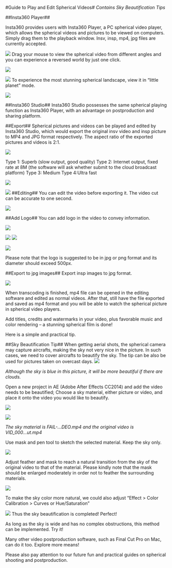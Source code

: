 #Guide to Play and Edit Spherical Videos#*Contains Sky Beautification Tips*##Insta360 Player##Insta360 provides users with Insta360 Player, a PC spherical video player, which allows the spherical videos and pictures to be viewed on computers. Simply drag them to the playback window. Insv, insp, mp4, jpg files are currently accepted. ![](../assets/2/1.png)Drag your mouse to view the spherical video from different angles and you can experience a reversed world by just one click.  ![](../assets/2/2.png) ![](../assets/2/3.png)To experience the most stunning spherical landscape, view it in “little planet” mode. ![](../assets/2/4.png) ##Insta360 Studio##Insta360 Studio possesses the same spherical playing function as Insta360 Player, with an advantage on postproduction and sharing platform.##Export##Spherical pictures and videos can be played and edited by Insta360 Studio, which would export the original insv video and insp picture to MP4 and JPG format respectively. The aspect ratio of the exported pictures and videos is 2:1.![](../assets/2/5.png) Type 1: Superb (slow output, good quality)Type 2: Internet output, fixed rate at 8M (the software will ask whether submit to the cloud broadcast platform)Type 3: MediumType 4:Ultra fast ![](../assets/2/6.png) ![](../assets/2/7.png)##Editing##You can edit the video before exporting it. The video cut can be accurate to one second.![](../assets/2/8.png) ##Add Logo##You can add logo in the video to convey information.![](../assets/2/9.png)![](../assets/2/10.png)![](../assets/2/11.png)![](../assets/2/12.png)  Please note that the logo is suggested to be in jpg or png format and its diameter should exceed 500px.##Export to jpg images##Export insp images to jpg format.![](../assets/2/13.png)When transcoding is finished, mp4 file can be opened in the editing software and edited as normal videos. After that, still have the file exported and saved as mp4 format and you will be able to watch the spherical picture in spherical video players.Add titles, credits and watermarks in your video, plus favorable music and color rendering – a stunning spherical film is done!Here is a simple and practical tip.##Sky Beautification Tip##When getting aerial shots, the spherical camera may capture aircrafts, making the sky not very nice in the picture. In such cases, we need to cover aircrafts to beautify the sky. The tip can be also be used for pictures taken on overcast days.![](../assets/2/14.png)  *Although the sky is blue in this picture, it will be more beautiful if there are clouds.*Open a new project in AE (Adobe After Effects CC2014) and add the video needs to be beautified; Choose a sky material, either picture or video, and place it onto the video you would like to beautify. ![](../assets/2/15.png)![](../assets/2/16.png)  *The sky material is FAIL-...DEO.mp4 and the original video is VID_000...ut.mp4*Use mask and pen tool to sketch the selected material. Keep the sky only. ![](../assets/2/17.png)Adjust feather and mask to reach a natural transition from the sky of the original video to that of the material. Please kindly note that the mask should be enlarged moderately in order not to feather the surrounding materials.![](../assets/2/18.png) To make the sky color more natural, we could also adjust “Effect > Color Calibration > Curves or Hue/Saturation” ![](../assets/2/19.png)Thus the sky beautification is completed! Perfect!As long as the sky is wide and has no complex obstructions, this method can be implemented. Try it!Many other video postproduction software, such as Final Cut Pro on Mac, can do it too. Explore more means!Please also pay attention to our future fun and practical guides on spherical shooting and postproduction.